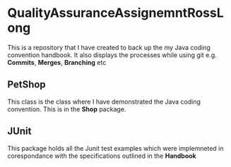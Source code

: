 # QualityAssuranceAssignemntRossLong
This is a repository that I have created to back up the my Java coding convention handbook. It also displays the processes while using git e.g. **Commits**, **Merges**, **Branching** etc

PetShop
-------
This class is the class where I have demonstrated the Java coding convention. This is in the **Shop** package. 

JUnit
-----
This package holds all the Junit test examples which were implemneted in corespondance with the specifications outlined in the **Handbook**
